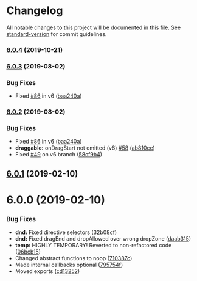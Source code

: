 # Changelog

All notable changes to this project will be documented in this file. See [standard-version](https://github.com/conventional-changelog/standard-version) for commit guidelines.

### [6.0.4](https://github.com/beyerleinf/ngx-dnd/compare/v6.0.3...v6.0.4) (2019-10-21)



### [6.0.3](https://github.com/beyerleinf/ngx-dnd/compare/v6.0.1...v6.0.3) (2019-08-02)

### Bug Fixes

- Fixed [#86](https://github.com/beyerleinf/ngx-dnd/issues/86) in v6 ([baa240a](https://github.com/beyerleinf/ngx-dnd/commit/baa240a))

### [6.0.2](https://github.com/beyerleinf/ngx-dnd/compare/v6.0.1...v6.0.2) (2019-08-02)

### Bug Fixes

- Fixed [#86](https://github.com/beyerleinf/ngx-dnd/issues/86) in v6 ([baa240a](https://github.com/beyerleinf/ngx-dnd/commit/baa240a))
- **draggable:** onDragStart not emitted (v6) [#58](https://github.com/beyerleinf/ngx-dnd/issues/58) ([ab810ce](https://github.com/beyerleinf/ngx-dnd/commit/ab810ce))
- Fixed [#49](https://github.com/beyerleinf/ngx-dnd/issues/49) on v6 branch ([58cf9b4](https://github.com/beyerleinf/ngx-dnd/commit/58cf9b4))

<a name="6.0.1"></a>

## [6.0.1](https://github.com/beyerleinf/ngx-dnd/compare/v6.0.0...v6.0.1) (2019-02-10)

<a name="6.0.0"></a>

# 6.0.0 (2019-02-10)

### Bug Fixes

- **dnd:** Fixed directive selectors ([32b08cf](https://github.com/beyerleinf/ngx-dnd/commit/32b08cf))
- **dnd:** Fixed dragEnd and dropAllowed over wrong dropZone ([daab315](https://github.com/beyerleinf/ngx-dnd/commit/daab315))
- **temp:** HIGHLY TEMPORARY! Reverted to non-refactored code ([06bcb15](https://github.com/beyerleinf/ngx-dnd/commit/06bcb15))
- Changed abstract functions to noop ([710387c](https://github.com/beyerleinf/ngx-dnd/commit/710387c))
- Made internal callbacks optional ([795754f](https://github.com/beyerleinf/ngx-dnd/commit/795754f))
- Moved exports ([cd13252](https://github.com/beyerleinf/ngx-dnd/commit/cd13252))
